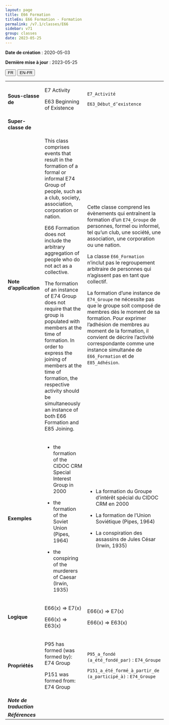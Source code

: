 ```yaml
---
layout: page
title: E66 Formation
titleEn: E66 Formation - Formation
permalink: /v7.1/classes/E66
sidebar: v71
group: classes
date: 2023-05-25
---
```


**Date de création** : 2020-05-03

**Dernière mise à jour** : 2023-05-25

<div class="lang-buttons">
 <button id="fr" class="activate">FR</button>
 <button id="en-fr">EN-FR</button>
</div>

<table>
<tbody>
<tr>
<td><strong>Sous-classe de</strong></td>
<td class="en">
<p>E7 Activity </p>
<p>E63 Beginning of Existence</p>
</td>
<td>
<p><code class="language-plaintext highlighter-rouge">E7_Activité</code></p>
<p><code class="language-plaintext highlighter-rouge">E63_Début_d’existence</code></p>
</td>
</tr>
<tr>
<td><strong>Super-classe de</strong></td>
<td class="en">
</td>
<td>
</td>
</tr>
<tr>
<td><strong>Note d’application</strong></td>
<td class="en">
<p>This class comprises events that result in the formation of a formal or informal E74 Group of people, such as a club, society, association, corporation or nation. </p>
<p>E66 Formation does not include the arbitrary aggregation of people who do not act as a collective.</p>
<p>The formation of an instance of E74 Group does not require that the group is populated with members at the time of formation. In order to express the joining of members at the time of formation, the respective activity should be simultaneously an instance of both E66 Formation and E85 Joining.</p>
</td>
<td>
<p>Cette classe comprend les évènements qui entraînent la formation d’un <code class="language-plaintext highlighter-rouge">E74_Groupe</code> de personnes, formel ou informel, tel qu’un club, une société, une association, une corporation ou une nation.</p>
<p>La classe <code class="language-plaintext highlighter-rouge">E66_Formation</code> n’inclut pas le regroupement arbitraire de personnes qui n’agissent pas en tant que collectif.</p>
<p>La formation d’une instance de <code class="language-plaintext highlighter-rouge">E74_Groupe</code> ne nécessite pas que le groupe soit composé de membres dès le moment de sa formation. Pour exprimer l’adhésion de membres au moment de la formation, il convient de décrire l’activité correspondante comme une instance simultanée de <code class="language-plaintext highlighter-rouge">E66_Formation</code> et de <code class="language-plaintext highlighter-rouge">E85_Adhésion</code>.</p>
</td>
</tr>
<tr>
<td><strong>Exemples</strong></td>
<td class="en">
<ul>
<li><p>the formation of the CIDOC CRM Special Interest Group in 2000</p>
</li>
<li><p>the formation of the Soviet Union (Pipes, 1964)</p>
</li>
<li><p>the conspiring of the murderers of Caesar (Irwin, 1935)</p>
</li>
</ul>
</td>
<td>
<ul>
<li><p>La formation du Groupe d’intérêt spécial du CIDOC CRM en 2000</p>
</li>
<li><p>La formation de l’Union Soviétique (Pipes, 1964)</p>
</li>
<li><p>La conspiration des assassins de Jules César (Irwin, 1935)</p>
</li>
</ul>
</td>
</tr>
<tr>
<td><strong>Logique</strong></td>
<td class="en">
<p>E66(x) ⇒ E7(x)</p>
<p>E66(x) ⇒ E63(x) </p>
</td>
<td>
<p>E66(x) ⇒ E7(x)</p>
<p>E66(x) ⇒ E63(x) </p>
</td>
</tr>
<tr>
<td><strong>Propriétés</strong></td>
<td class="en">
<p>P95 has formed (was formed by): E74 Group</p>
<p>P151 was formed from: E74 Group</p>
</td>
<td>
<p><code class="language-plaintext highlighter-rouge">P95_a_fondé (a_été_fondé_par)</code> : <code class="language-plaintext highlighter-rouge">E74_Groupe</code> </p>
<p><code class="language-plaintext highlighter-rouge">P151_a_été_formé_à_partir_de (a_participé_à)</code> :  <code class="language-plaintext highlighter-rouge">E74_Groupe</code></p>
</td>
</tr>
<tr>
<td><strong><em>Note de traduction</em></strong></td>
<td colspan="2">
</td>
</tr>
<tr>
<td><strong><em>Références</em></strong></td>
<td colspan="2">
</td>
</tr>
</tbody>
</table>
